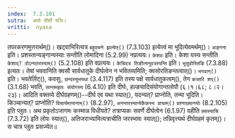 ```yaml
---
index:  7.3.101
sutra:  अतो दीर्घो यञि।
vritti:  nyasa
---
```


तपरकरणमुत्तरार्थम्()। खट्वाभिरित्यत्र `बहुवचने झल्येत्()` (7.3.103) इत्येत्त्वं मा भूदित्येवमर्थम्()। 
`अङ्गना` इति। प्रशस्तान्यङ्गान्यस्याः सन्तीति लोमादिना (5.2.99) नप्रत्ययः। `केशवः` इति। केशा यस्य सन्तीति `केशाद्? वोऽन्यतरस्याम्()` (5.2.108) इति वप्रत्ययः। 
`केचिदत्र तिङीत्यनुवत्र्तयन्ति` इति। `भूसुवोस्तिङि` (7.3.88) इत्यतः। तेषां भववानिति क्वसौ सार्वधातुके दीर्घत्वेन न भवितव्यमिति; क्वसोरतिङन्तत्वात्()। `भगवान्()` इति। भवतेर्लिट्(), कवसुः, `छन्दस्युभयथा` (3.4.117) इति तस्य पक्षे सार्वधातुकत्वम्(), तेन `कत्र्तरि शप्()` (3.1.68) भवति, `सान्तमहतः संयोगस्य` (6.4.10) इति दीर्घः, हल्ङ्यादिसंयोगान्तलोपौ (६।१।६८; ८।२।२३)। 
आदिति वक्तव्ये दीर्घग्रहणम्()--दीर्घ एव यथा स्यात्(), यदन्यत्? प्राप्नोति, तन्मा भूदिति। किञ्चान्यत्? प्राप्नोति? `विचार्यमाणानाम्()` (8.2.97), `अनन्तरस्याप्येकैकस्य प्राचाम्()` `प्रश्नाख्यानयोः` (8.2.105) इति प्लुतः। अथ प्रकृतोऽजागमः कस्मान्न विधीयते? तत्राप्यकः सवर्णे दीर्घत्वेन (6.1.97) वहीति `क्सस्याचि` (7.3.72) इति लोपः स्यात्(), अतिजराभ्यामित्यत्राचीति जरस्भावः स्यात्(); तन्निवृत्त्यर्थ दीर्घग्रहमं कृतम्()। स चात्र प्लुतः प्रसज्येत॥
